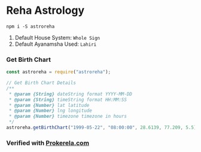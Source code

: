 # Reha Astrology

```shell
npm i -S astroreha
```

1. Default House System: `Whole Sign`
2. Default Ayanamsha Used: `Lahiri`

### Get Birth Chart

```javascript
const astroreha = require("astroreha");

// Get Birth Chart Details
/**
 * @param {String} dateString format YYYY-MM-DD
 * @param {String} timeString format HH:MM:SS
 * @param {Number} lat latitude
 * @param {Number} lng longitude
 * @param {Number} timezone timezone in hours
 */
astroreha.getBirthChart("1999-05-22", "08:00:00", 28.6139, 77.209, 5.5);
```



### Verified with [Prokerela.com](https://www.prokerala.com)
